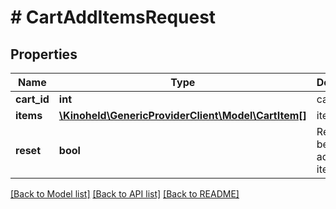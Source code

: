 # # CartAddItemsRequest

## Properties

Name | Type | Description | Notes
------------ | ------------- | ------------- | -------------
**cart_id** | **int** | cart ID |
**items** | [**\Kinoheld\GenericProviderClient\Model\CartItem[]**](CartItem.md) | items |
**reset** | **bool** | Reset cart before adding items. | [optional]

[[Back to Model list]](../../README.md#models) [[Back to API list]](../../README.md#endpoints) [[Back to README]](../../README.md)
